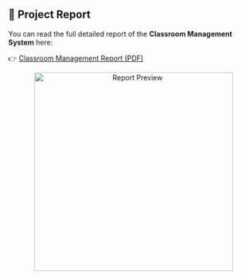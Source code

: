 ## 📄 Project Report

You can read the full detailed report of the **Classroom Management System** here:

👉 [Classroom Management Report (PDF)](./docs/Classroom_Management_Report.pdf)

<p align="center">
  <a href="./docs/Classroom_Management_Report.pdf">
    <img src="./docs/report_preview.png" alt="Report Preview" width="400"/>
  </a>
</p>

